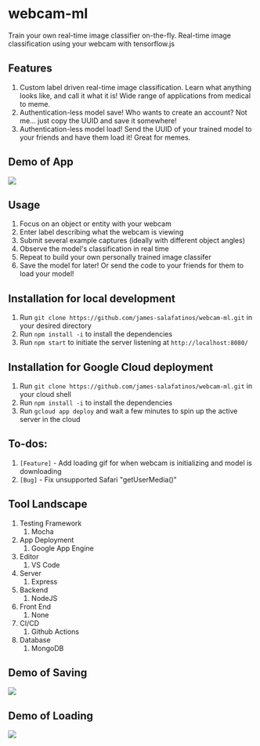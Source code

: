 # webcam-ml

Train your own real-time image classifier on-the-fly. Real-time image classification using your webcam with tensorflow.js

## Features

1. Custom label driven real-time image classification. Learn what anything looks like, and call it what it is! Wide range of applications from medical to meme.
2. Authentication-less model save! Who wants to create an account? Not me... just copy the UUID and save it somewhere!
3. Authentication-less model load! Send the UUID of your trained model to your friends and have them load it! Great for memes.

## Demo of App

![](assets/gif1.gif)

## Usage

1. Focus on an object or entity with your webcam
2. Enter label describing what the webcam is viewing
3. Submit several example captures (ideally with different object angles)
4. Observe the model's classification in real time
5. Repeat to build your own personally trained image classifer
6. Save the model for later! Or send the code to your friends for them to load your model!


## Installation for local development

1. Run `git clone https://github.com/james-salafatinos/webcam-ml.git` in your desired directory
2. Run `npm install -i` to install the dependencies
3. Run `npm start` to initiate the server listening at `http://localhost:8080/`

## Installation for Google Cloud deployment

1. Run `git clone https://github.com/james-salafatinos/webcam-ml.git` in your cloud shell
2. Run `npm install -i` to install the dependencies
3. Run `gcloud app deploy` and wait a few minutes to spin up the active server in the cloud

## To-dos:

1. `[Feature]` - Add loading gif for when webcam is initializing and model is downloading
2. `[Bug]` - Fix unsupported Safari "getUserMedia()"

## Tool Landscape

1. Testing Framework
   1. Mocha
2. App Deployment
   1. Google App Engine
3. Editor
   1. VS Code
4. Server
   1. Express
5. Backend
   1. NodeJS
6. Front End
   1. None
7. CI/CD
   1. Github Actions
8. Database
   1. MongoDB

## Demo of Saving

![](assets/gif2.gif)

## Demo of Loading

![](assets/gif3.gif)
